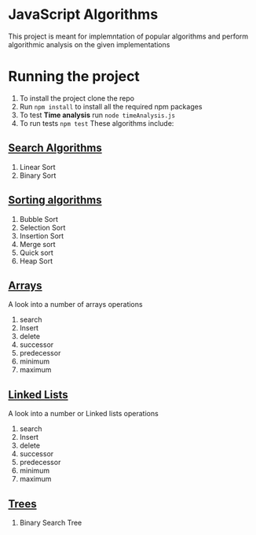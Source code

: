# JavaScript Algorithms

This project is meant for implemntation of popular algorithms and perform algorithmic analysis on the given implementations

# Running the project
1. To install the project clone the repo
2. Run `npm install` to install all the required npm packages
3. To test **Time analysis** run `node timeAnalysis.js`
4. To run tests `npm test`
These algorithms include: 

## [Search Algorithms](/01_search/1.search.md)

1. Linear Sort
2. Binary Sort

## [Sorting algorithms](/02_sorting/1.sort.md)

1. Bubble Sort
2. Selection Sort
3. Insertion Sort
4. Merge sort
5. Quick sort
6. Heap Sort

## [Arrays](/03_arrays/1.arrays.md)

A look into a number of arrays operations
1. search
2. Insert
3. delete
4. successor
5. predecessor
6. minimum
7. maximum

## [Linked Lists](/04_linked_lists/1.linkedLists.md)
A look into a number or Linked lists operations
1. search
2. Insert
3. delete
4. successor
5. predecessor
6. minimum
7. maximum

## [Trees](/05_trees/1.trees.md)
1. Binary Search Tree
